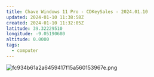 ```yaml
---
title: Chave Windows 11 Pro - CDKeySales - 2024.01.10
updated: 2024-01-10 11:38:58Z
created: 2024-01-10 11:32:05Z
latitude: 39.32229510
longitude: -9.05190680
altitude: 0.0000
tags:
  - computer
---
```


![fc934b61a2a6459417f15a560153967e.png](fc934b61a2a6459417f15a560153967e.png)